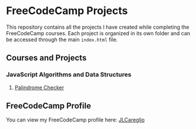 # FreeCodeCamp Projects

This repository contains all the projects I have created while completing the FreeCodeCamp courses. Each project is organized in its own folder and can be accessed through the main `index.html` file.

## Courses and Projects

### JavaScript Algorithms and Data Structures
1. [Palindrome Checker](./Palindrome-Checker/index.html)

<!-- Add more courses and projects as you complete them -->

## FreeCodeCamp Profile

You can view my FreeCodeCamp profile here: [JLCareglio](https://www.freecodecamp.org/JLCareglio)
